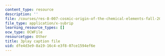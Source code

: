 ```yaml
---
content_type: resource
description: ''
file: /courses/res-8-007-cosmic-origin-of-the-chemical-elements-fall-2019/dfe4d3e98a1916c4e3f807ce1594ef6e_4bwMeTKC0M4.srt
file_type: application/x-subrip
learning_resource_types: []
ocw_type: OCWFile
resourcetype: Other
title: 3play caption file
uid: dfe4d3e9-8a19-16c4-e3f8-07ce1594ef6e
---
```

